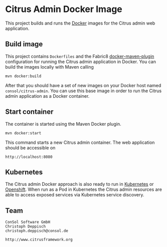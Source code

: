 Citrus Admin Docker Image
=========

This project builds and runs the [Docker](https://www.docker.com/) images for the Citrus admin web application.

Build image
---------

This project contains `Dockerfiles` and the Fabric8 [docker-maven-plugin](http://github.com/fabric8io/docker-maven-plugin) configuration for running the Citrus admin application in Docker. 
You can build the images locally with Maven calling

```
mvn docker:build
```

After that you should have a set of new images on your Docker host named `consol/citrus-admin`. You can use this base image in order to run
the Citrus admin application as a Docker container.

Start container
---------

The container is started using the Maven Docker plugin.

```
mvn docker:start
```

This command starts a new Citrus admin container. The web application should be accessible on

`http://localhost:8080`

Kubernetes
---------
 
The Citrus admin Docker approach is also ready to run in [Kubernetes](https://kubernetes.io/) or [Openshift](https://www.openshift.com/). When run as a 
Pod in Kubernetes the Citrus admin resources are able to access exposed services via Kubernetes service discovery.

Team
---------

```
ConSol Software GmbH
Christoph Deppisch
christoph.deppisch@consol.de

http://www.citrusframework.org
```